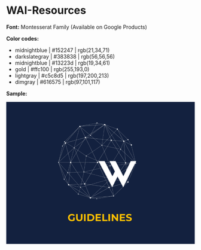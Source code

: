 # WAI-Resources

**Font:** Montesserat Family (Available on Google Products)

**Color codes:**

- midnightblue | #152247 | rgb(21,34,71)
- darkslategray | #383838 | rgb(56,56,56)
- midnightblue | #13223d | rgb(19,34,61)
- gold | #ffc100 | rgb(255,193,0)
- lightgray | #c5c8d5 | rgb(197,200,213)
- dimgray | #616575 | rgb(97,101,117)

**Sample:**

![https://someurl/imagelocation/sample1.PNG](https://raw.githubusercontent.com/women-in-ai-ireland/WAI-Resources/main/sample1.PNG)
